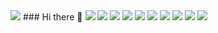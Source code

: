 <img src="https://capsule-render.vercel.app/api?type=waving&color=auto&height=300&section=header&text=BloxxomGit%20render&fontSize=90&color=timeAuto" />
### Hi there 👋



<!--
**Blossssom/Blossssom** is a ✨ _special_ ✨ repository because its `README.md` (this file) appears on your GitHub profile.

Here are some ideas to get you started:

- 🔭 I’m currently working on ...
- 🌱 I’m currently learning ...
- 👯 I’m looking to collaborate on ...
- 🤔 I’m looking for help with ...
- 💬 Ask me about ...
- 📫 How to reach me: ...
- 😄 Pronouns: ...
- ⚡ Fun fact: ...
-->

<img src="https://img.shields.io/badge/JavaScript-%23F7DF1E?style=flat-square&logo=JavaScript&logoColor=white" />
<img src="https://img.shields.io/badge/-React-%2361DAFB?style=flat-square&logoWidth=20&logo=React&logoColor=white" />
<img src="https://img.shields.io/badge/-HTML-%23E34F26?style=flat-square&logoWidth=20&logo=HTML5&logoColor=white" />
<img src="https://img.shields.io/badge/-CSS-%231572B6?style=flat-square&logoWidth=20&logo=CSS3&logoColor=white" />
<img src="https://img.shields.io/badge/-nodeJS-%23339933?style=flat-square&logoWidth=20&logo=Node.js&logoColor=white" />
<img src="https://img.shields.io/badge/-typeScript-%233178C6?style=flat-square&logoWidth=20&logo=TypeScript&logoColor=white" />
<img src="https://img.shields.io/badge/-Redux-%23764ABC?style=flat-square&logoWidth=20&logo=Redux&logoColor=white" />
<img src="https://img.shields.io/badge/-Github-%23181717?style=flat-square&logoWidth=20&logo=GitHub&logoColor=white" />
<img src="https://img.shields.io/badge/-Python-%233776AB?style=flat-square&logoWidth=20&logo=Python&logoColor=white" />
<img src="https://img.shields.io/badge/-Styled--Component-%23DB7093?style=flat-square&logoWidth=20&logo=styled-components&logoColor=white" />
